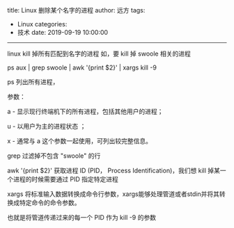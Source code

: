 title: Linux 删除某个名字的进程
author: 远方
tags:
  - Linux
categories:
  - 技术
date: 2019-09-19 10:00:00
---
linux kill 掉所有匹配到名字的进程
如，要 kill 掉 swoole 相关的进程

ps aux | grep swoole |  awk '{print $2}' | xargs kill -9

ps 列出所有进程，

参数：

a - 显示现行终端机下的所有进程，包括其他用户的进程；

u - 以用户为主的进程状态 ；

x - 通常与 a 这个参数一起使用，可列出较完整信息。

grep 过滤掉不包含 "swoole" 的行

awk '{print $2}'    获取进程 ID (PID， Process Identification)，我们想 kill 掉某一个进程的时候需要通过 PID 指定特定进程

xargs  将标准输入数据转换成命令行参数，xargs能够处理管道或者stdin并将其转换成特定命令的命令参数。

也就是将管道传递过来的每一个 PID 作为 kill -9 的参数

